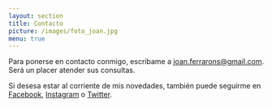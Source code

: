 ```yaml
---
layout: section
title: Contacto
picture: /images/foto_joan.jpg
menu: true
---
```


Para ponerse en contacto conmigo, escríbame a <a href="mailto:joan.ferrarons@gmail.com">joan.ferrarons@gmail.com</a>. Será un placer atender sus consultas.

Si desesa estar al corriente de mis novedades, también puede seguirme en [Facebook](http://www.facebook.com/ferrarons.traductor), [Instagram](http://www.instagram.com/jferrarons) o [Twitter](https://twitter.com/_jferrarons_).